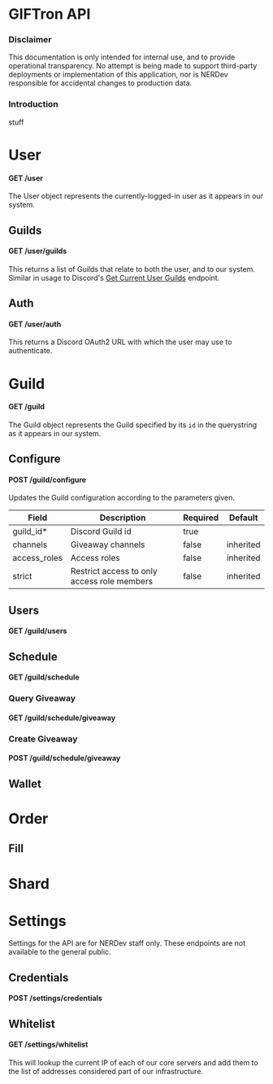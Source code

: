 # GIFTron API
### Disclaimer
This documentation is only intended for internal use, and to provide operational transparency. No attempt is being made to support third-party deployments or implementation of this application, nor is NERDev responsible for accidental changes to production data.

### Introduction
stuff

# User
#### GET /user
The User object represents the currently-logged-in user as it appears in our system.

## Guilds
#### GET /user/guilds
This returns a list of Guilds that relate to both the user, and to our system. Similar in usage to Discord's [Get Current User Guilds](https://discordapp.com/developers/docs/resources/user#get-current-user-guilds "Discord Documentation") endpoint.

## Auth
#### GET /user/auth
This returns a Discord OAuth2 URL with which the user may use to authenticate.


# Guild
#### GET /guild
The Guild object represents the Guild specified by its `id` in the querystring as it appears in our system.
## Configure
#### POST /guild/configure

Updates the Guild configuration according to the parameters given.

| Field        | Description                                         | Required      | Default       |
| ---          | ---                                                 | ---           | ---           |
| guild_id*    | Discord Guild id                                    | true          |               |
| channels     | Giveaway channels                                   | false         | inherited     |
| access_roles | Access roles                                        | false         | inherited     |
| strict       | Restrict access to only access role members         | false         | inherited     |



## Users
#### GET /guild/users

## Schedule
#### GET /guild/schedule

### Query Giveaway
#### GET /guild/schedule/giveaway

### Create Giveaway
#### POST /guild/schedule/giveaway


## Wallet

# Order
## Fill

# Shard

# Settings
Settings for the API are for NERDev staff only. These endpoints are not available to the general public.
## Credentials
#### POST /settings/credentials
## Whitelist
#### GET /settings/whitelist
This will lookup the current IP of each of our core servers and add them to the list of addresses considered part of our infrastructure.